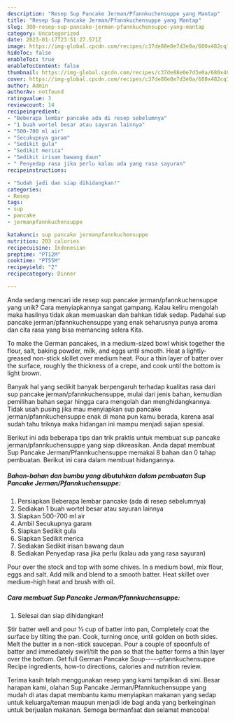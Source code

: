 ```yaml
---
description: "Resep Sup Pancake Jerman/Pfannkuchensuppe yang Mantap"
title: "Resep Sup Pancake Jerman/Pfannkuchensuppe yang Mantap"
slug: 300-resep-sup-pancake-jerman-pfannkuchensuppe-yang-mantap
category: Uncategorized
date: 2023-01-17T23:51:27.571Z
image: https://img-global.cpcdn.com/recipes/c37de88e0e7d3e0a/680x482cq70/sup-pancake-jermanpfannkuchensuppe-foto-resep-utama.jpg
hideToc: false
enableToc: true
enableTocContent: false
thumbnail: https://img-global.cpcdn.com/recipes/c37de88e0e7d3e0a/680x482cq70/sup-pancake-jermanpfannkuchensuppe-foto-resep-utama.jpg
cover: https://img-global.cpcdn.com/recipes/c37de88e0e7d3e0a/680x482cq70/sup-pancake-jermanpfannkuchensuppe-foto-resep-utama.jpg
author: Admin
authorAv: notfound
ratingvalue: 3
reviewcount: 14
recipeingredient:
- "Beberapa lembar pancake ada di resep sebelumnya"
- "1 buah wortel besar atau sayuran lainnya"
- "500-700 ml air"
- "Secukupnya garam"
- "Sedikit gula"
- "Sedikit merica"
- "Sedikit irisan bawang daun"
- " Penyedap rasa jika perlu kalau ada yang rasa sayuran"
recipeinstructions:

- "Sudah jadi dan siap dihidangkan!"
categories:
- Resep
tags:
- sup
- pancake
- jermanpfannkuchensuppe

katakunci: sup pancake jermanpfannkuchensuppe 
nutrition: 203 calories
recipecuisine: Indonesian
preptime: "PT12M"
cooktime: "PT55M"
recipeyield: "2"
recipecategory: Dinner

---
```





Anda sedang mencari ide resep sup pancake jerman/pfannkuchensuppe yang unik? Cara menyiapkannya sangat gampang. Kalau keliru mengolah maka hasilnya tidak akan memuaskan dan bahkan tidak sedap. Padahal sup pancake jerman/pfannkuchensuppe yang enak seharusnya punya aroma dan cita rasa yang bisa memancing selera Kita.





To make the German pancakes, in a medium-sized bowl whisk together the flour, salt, baking powder, milk, and eggs until smooth. Heat a lightly-greased non-stick skillet over medium heat. Pour a thin layer of batter over the surface, roughly the thickness of a crepe, and cook until the bottom is light brown.

Banyak hal yang sedikit banyak berpengaruh terhadap kualitas rasa dari sup pancake jerman/pfannkuchensuppe, mulai dari jenis bahan, kemudian pemilihan bahan segar hingga cara mengolah dan menghidangkannya. Tidak usah pusing jika mau menyiapkan sup pancake jerman/pfannkuchensuppe enak di mana pun kamu berada, karena asal sudah tahu triknya maka hidangan ini mampu menjadi sajian spesial.






Berikut ini ada beberapa tips dan trik praktis untuk membuat sup pancake jerman/pfannkuchensuppe yang siap dikreasikan. Anda dapat membuat Sup Pancake Jerman/Pfannkuchensuppe memakai 8 bahan dan 0 tahap pembuatan. Berikut ini cara dalam membuat hidangannya.

<!--inarticleads1-->

##### Bahan-bahan dan bumbu yang dibutuhkan dalam pembuatan Sup Pancake Jerman/Pfannkuchensuppe:

1. Persiapkan Beberapa lembar pancake (ada di resep sebelumnya)
1. Sediakan 1 buah wortel besar atau sayuran lainnya
1. Siapkan 500-700 ml air
1. Ambil Secukupnya garam
1. Siapkan Sedikit gula
1. Siapkan Sedikit merica
1. Sediakan Sedikit irisan bawang daun
1. Sediakan  Penyedap rasa jika perlu (kalau ada yang rasa sayuran)


Pour over the stock and top with some chives. In a medium bowl, mix flour, eggs and salt. Add milk and blend to a smooth batter. Heat skillet over medium-high heat and brush with oil. 

<!--inarticleads2-->

##### Cara membuat Sup Pancake Jerman/Pfannkuchensuppe:


1. Selesai dan siap dihidangkan!

Stir batter well and pour ⅓ cup of batter into pan, Completely coat the surface by tilting the pan. Cook, turning once, until golden on both sides. Melt the butter in a non-stick saucepan. Pour a couple of spoonfuls of batter and immediately swirl/tilt the pan so that the batter forms a thin layer over the bottom. Get full German Pancake Soup-----pfannkuchensuppe Recipe ingredients, how-to directions, calories and nutrition review. 

Terima kasih telah menggunakan resep yang kami tampilkan di sini. Besar harapan kami, olahan Sup Pancake Jerman/Pfannkuchensuppe yang mudah di atas dapat membantu kamu menyiapkan makanan yang sedap untuk keluarga/teman maupun menjadi ide bagi anda yang berkeinginan untuk berjualan makanan. Semoga bermanfaat dan selamat mencoba!
